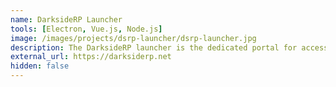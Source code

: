 ```yaml
---
name: DarksideRP Launcher
tools: [Electron, Vue.js, Node.js]
image: /images/projects/dsrp-launcher/dsrp-launcher.jpg
description: The DarksideRP launcher is the dedicated portal for accessing all of the DarksideRp.net roleplay and War Games servers. Built using Vue.js and Electron it is able to download, mod, and launch games directly into the game servers while displaying news, rules, and other important information to the users.
external_url: https://darksiderp.net
hidden: false
---
```

